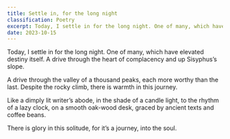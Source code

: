 ```yaml
---
title: Settle in, for the long night
classification: Poetry
excerpt: Today, I settle in for the long night. One of many, which have elevated destiny itself.
date: 2023-10-15
---
```


Today, I settle in for the long night. 
One of many, which have elevated destiny itself. 
A drive through the heart of complacency and up Sisyphus’s slope.

A drive through the valley of a thousand peaks, each more worthy than the last. 
Despite the rocky climb, there is warmth in this journey.

Like a dimply lit writer’s abode, in the shade of a candle light, to the rhythm of a lazy clock, on a smooth oak-wood desk, graced by ancient texts and coffee beans. 

There is glory in this solitude, for it’s a journey, into the soul.